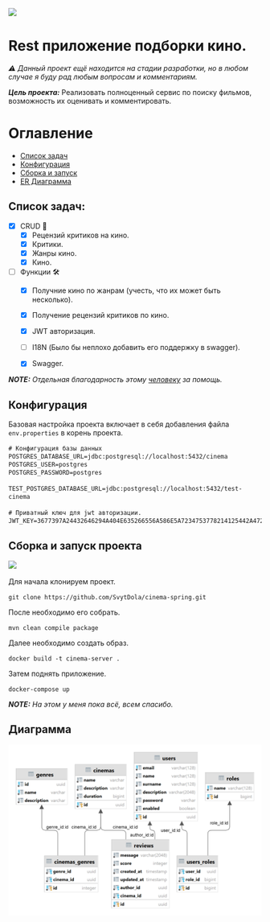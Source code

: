 ![](https://media.tenor.com/Vo44NSr2xn8AAAAd/chainsaw-man-anime.gif)

# Rest приложение подборки кино.
_⚠️ Данный проект ещё находится на стадии разработки, но в любом случае я буду рад любым вопросам и комментариям._


***Цель проекта:*** Реализовать полноценный сервис по поиску фильмов, возможность их оценивать и комментировать.

# Оглавление
* [Список задач](#tasks)
* [Конфигурация](#configuration) 
* [Сборка и запуск](#build) 
* [ER Диаграмма](#diagram)


## Список задач: <a id=tasks>
- [x] CRUD 💢
  - [x] Рецензий критиков на кино.
  - [x] Критики.
  - [x] Жанры кино.
  - [x] Кино.
- [ ] Функции 🛠️
  - [x] Получние кино по жанрам (учесть, что их может быть несколько).
  - [x] Получение рецензий критиков по кино.
  - [x] JWT авторизация.
  - [ ] I18N (Было бы неплохо добавить его поддержку в swagger).
  - [x] Swagger.


***NOTE:*** _Отдельная благодарность этому [человеку](https://github.com/DavidRezcov) за помощь._

## Конфигурация <a id=configuration>
Базовая настройка проекта включает в себя добавления файла `env.properties` в корень проекта.
```properties
# Конфигурация базы данных
POSTGRES_DATABASE_URL=jdbc:postgresql://localhost:5432/cinema
POSTGRES_USER=postgres
POSTGRES_PASSWORD=postgres

TEST_POSTGRES_DATABASE_URL=jdbc:postgresql://localhost:5432/test-cinema

# Приватный ключ для jwt авторизации.
JWT_KEY=3677397A24432646294A404E635266556A586E5A7234753778214125442A472D
```

## Сборка и запуск проекта <a id=build>
![](https://i.pinimg.com/originals/16/4c/74/164c74b35af563f686c50815841ebc33.gif)

Для начала клонируем проект.

```console
git clone https://github.com/SvytDola/cinema-spring.git
```

После необходимо его собрать.

```console
mvn clean compile package
```

Далее необходимо создать образ.

```console
docker build -t cinema-server .
```

Затем поднять приложение.
```console
docker-compose up
```

***NOTE:*** _На этом у меня пока всё, всем спасибо._

## Диаграмма <a id=diagram>

![alt](docs/images/diagram.png)